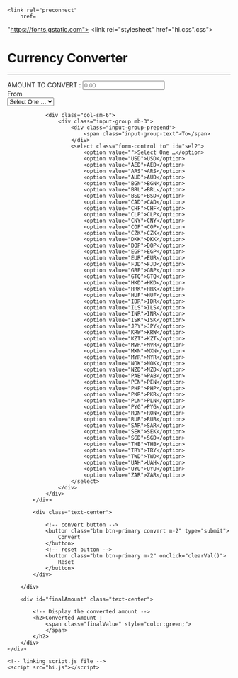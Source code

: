 <!DOCTYPE html>
<html lang="en">
<head>
	<meta charset="UTF-8">
	<meta http-equiv="X-UA-Compatible" content="IE=edge">
	<meta name="viewport" content="width=device-width, initial-scale=1.0">
	<title>Currency Converter</title>
	<link rel="stylesheet"
		href=
"https://maxcdn.bootstrapcdn.com/bootstrap/4.5.2/css/bootstrap.min.css">
	<script src=
"https://ajax.googleapis.com/ajax/libs/jquery/3.5.1/jquery.min.js">
	</script>
	<script src=
"https://cdnjs.cloudflare.com/ajax/libs/popper.js/1.16.0/umd/popper.min.js">
	</script>
	<script src=
"https://maxcdn.bootstrapcdn.com/bootstrap/4.5.2/js/bootstrap.min.js">
	</script>

	<link rel="preconnect"
		href=
"https://fonts.gstatic.com">
	<link href=
"https://fonts.googleapis.com/css2?family=Amiri&family=Lobster&family=Pacifico&display=swap"
		rel="stylesheet">
	<!-- linking style.css file-->
	<link rel="stylesheet" href="hi.css".css">
</head>

<body>
	<!-- Currency Converter -->
	<h1 class="heading text-center display-2">
		Currency Converter
	</h1>
	<hr>
	<div class="container">
		<div class="main">
			<div class="form-group">
				<label for="oamount">
					AMOUNT TO CONVERT :
				</label>
				<input type="text" class="form-control searchBox" placeholder="0.00" id="oamount">
			</div>
			<div class="row">
				<div class="col-sm-6">
					<div class="input-group mb-3">
						<div class="input-group-prepend">
							<span class="input-group-text">From</span>
						</div>
						<select class="form-control from" id="sel1">
							<option value="">Select One …</option>
							<option value="USD">USD</option>
							<option value="AED">AED</option>
							<option value="ARS">ARS</option>
							<option value="AUD">AUD</option>
							<option value="BGN">BGN</option>
							<option value="BRL">BRL</option>
							<option value="BSD">BSD</option>
							<option value="CAD">CAD</option>
							<option value="CHF">CHF</option>
							<option value="CLP">CLP</option>
							<option value="CNY">CNY</option>
							<option value="COP">COP</option>
							<option value="CZK">CZK</option>
							<option value="DKK">DKK</option>
							<option value="DOP">DOP</option>
							<option value="EGP">EGP</option>
							<option value="EUR">EUR</option>
							<option value="FJD">FJD</option>
							<option value="GBP">GBP</option>
							<option value="GTQ">GTQ</option>
							<option value="HKD">HKD</option>
							<option value="HRK">HRK</option>
							<option value="HUF">HUF</option>
							<option value="IDR">IDR</option>
							<option value="ILS">ILS</option>
							<option value="INR">INR</option>
							<option value="ISK">ISK</option>
							<option value="JPY">JPY</option>
							<option value="KRW">KRW</option>
							<option value="KZT">KZT</option>
							<option value="MVR">MVR</option>
							<option value="MXN">MXN</option>
							<option value="MYR">MYR</option>
							<option value="NOK">NOK</option>
							<option value="NZD">NZD</option>
							<option value="PAB">PAB</option>
							<option value="PEN">PEN</option>
							<option value="PHP">PHP</option>
							<option value="PKR">PKR</option>
							<option value="PLN">PLN</option>
							<option value="PYG">PYG</option>
							<option value="RON">RON</option>
							<option value="RUB">RUB</option>
							<option value="SAR">SAR</option>
							<option value="SEK">SEK</option>
							<option value="SGD">SGD</option>
							<option value="THB">THB</option>
							<option value="TRY">TRY</option>
							<option value="TWD">TWD</option>
							<option value="UAH">UAH</option>
							<option value="UYU">UYU</option>
							<option value="ZAR">ZAR</option>
						</select>
					</div>
				</div>

				<div class="col-sm-6">
					<div class="input-group mb-3">
						<div class="input-group-prepend">
							<span class="input-group-text">To</span>
						</div>
						<select class="form-control to" id="sel2">
							<option value="">Select One …</option>
							<option value="USD">USD</option>
							<option value="AED">AED</option>
							<option value="ARS">ARS</option>
							<option value="AUD">AUD</option>
							<option value="BGN">BGN</option>
							<option value="BRL">BRL</option>
							<option value="BSD">BSD</option>
							<option value="CAD">CAD</option>
							<option value="CHF">CHF</option>
							<option value="CLP">CLP</option>
							<option value="CNY">CNY</option>
							<option value="COP">COP</option>
							<option value="CZK">CZK</option>
							<option value="DKK">DKK</option>
							<option value="DOP">DOP</option>
							<option value="EGP">EGP</option>
							<option value="EUR">EUR</option>
							<option value="FJD">FJD</option>
							<option value="GBP">GBP</option>
							<option value="GTQ">GTQ</option>
							<option value="HKD">HKD</option>
							<option value="HRK">HRK</option>
							<option value="HUF">HUF</option>
							<option value="IDR">IDR</option>
							<option value="ILS">ILS</option>
							<option value="INR">INR</option>
							<option value="ISK">ISK</option>
							<option value="JPY">JPY</option>
							<option value="KRW">KRW</option>
							<option value="KZT">KZT</option>
							<option value="MVR">MVR</option>
							<option value="MXN">MXN</option>
							<option value="MYR">MYR</option>
							<option value="NOK">NOK</option>
							<option value="NZD">NZD</option>
							<option value="PAB">PAB</option>
							<option value="PEN">PEN</option>
							<option value="PHP">PHP</option>
							<option value="PKR">PKR</option>
							<option value="PLN">PLN</option>
							<option value="PYG">PYG</option>
							<option value="RON">RON</option>
							<option value="RUB">RUB</option>
							<option value="SAR">SAR</option>
							<option value="SEK">SEK</option>
							<option value="SGD">SGD</option>
							<option value="THB">THB</option>
							<option value="TRY">TRY</option>
							<option value="TWD">TWD</option>
							<option value="UAH">UAH</option>
							<option value="UYU">UYU</option>
							<option value="ZAR">ZAR</option>
						</select>
					</div>
				</div>
			</div>

			<div class="text-center">

				<!-- convert button -->
				<button class="btn btn-primary convert m-2" type="submit">
					Convert
				</button>
				<!-- reset button -->
				<button class="btn btn-primary m-2" onclick="clearVal()">
					Reset
				</button>
			</div>

		</div>

		<div id="finalAmount" class="text-center">

			<!-- Display the converted amount -->
			<h2>Converted Amount :
				<span class="finalValue" style="color:green;">
				</span>
			</h2>
		</div>
	</div>

	<!-- linking script.js file -->
	<script src="hi.js"></script>
</body>
</html>
